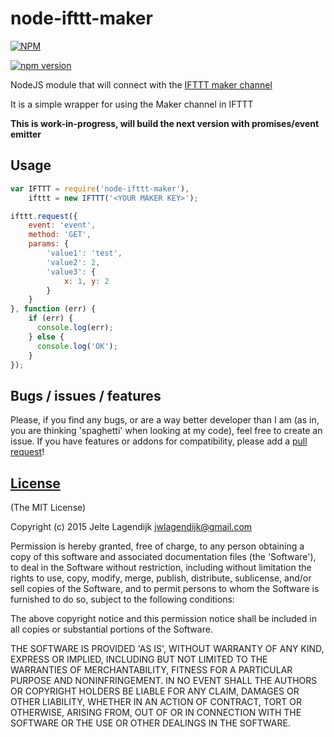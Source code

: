 node-ifttt-maker
=================

[![NPM](https://nodei.co/npm/node-ifttt-maker.png?downloads=true&downloadRank=true&stars=true)](https://nodei.co/npm/node-ifttt-maker/)

[![npm version](https://badge.fury.io/js/node-ifttt-maker.svg)](http://badge.fury.io/js/node-ifttt-maker)

NodeJS module that will connect with the [IFTTT maker channel](https://ifttt.com/maker)

It is a simple wrapper for using the Maker channel in IFTTT

**This is work-in-progress, will build the next version with promises/event emitter**

## Usage


```js
var IFTTT = require('node-ifttt-maker'),
    ifttt = new IFTTT('<YOUR MAKER KEY>');

ifttt.request({
    event: 'event',
    method: 'GET',
    params: {
        'value1': 'test',
        'value2': 2,
        'value3': {
            x: 1, y: 2
        }
    }
}, function (err) {
    if (err) {
      console.log(err);
    } else {
      console.log('OK');
    }
});
```

## Bugs / issues / features

Please, if you find any bugs, or are a way better developer than I am (as in, you are thinking 'spaghetti' when looking at my code), feel free to create an issue. If you have features or addons for compatibility, please add a [pull request](https://github.com/j3lte/node-ifttt-maker/pulls)!

## [License](https://github.com/j3lte/node-ifttt-maker/blob/master/LICENSE)

(The MIT License)

Copyright (c) 2015 Jelte Lagendijk <jwlagendijk@gmail.com>

Permission is hereby granted, free of charge, to any person obtaining a copy of this software and associated documentation files (the 'Software'), to deal in the Software without restriction, including without limitation the rights to use, copy, modify, merge, publish, distribute, sublicense, and/or sell copies of the Software, and to permit persons to whom the Software is furnished to do so, subject to the following conditions:

The above copyright notice and this permission notice shall be included in all copies or substantial portions of the Software.

THE SOFTWARE IS PROVIDED 'AS IS', WITHOUT WARRANTY OF ANY KIND, EXPRESS OR IMPLIED, INCLUDING BUT NOT LIMITED TO THE WARRANTIES OF MERCHANTABILITY, FITNESS FOR A PARTICULAR PURPOSE AND NONINFRINGEMENT. IN NO EVENT SHALL THE AUTHORS OR COPYRIGHT HOLDERS BE LIABLE FOR ANY CLAIM, DAMAGES OR OTHER LIABILITY, WHETHER IN AN ACTION OF CONTRACT, TORT OR OTHERWISE, ARISING FROM, OUT OF OR IN CONNECTION WITH THE SOFTWARE OR THE USE OR OTHER DEALINGS IN THE SOFTWARE.
